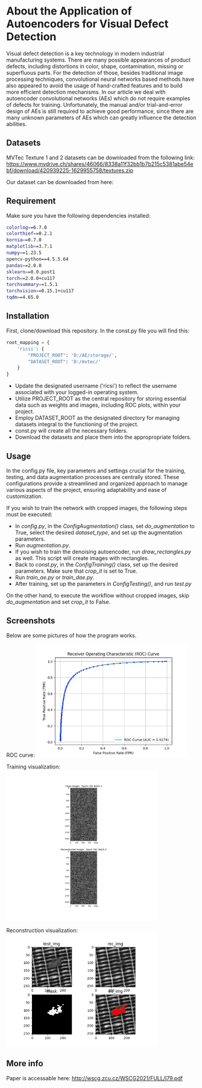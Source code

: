 
# About the Application of Autoencoders for Visual Defect Detection


Visual defect detection is a key technology in modern industrial manufacturing systems. There are many possible
appearances of product defects, including distortions in color, shape, contamination, missing or superfluous parts.
For the detection of those, besides traditional image processing techniques, convolutional neural networks based
methods have also appeared to avoid the usage of hand-crafted features and to build more efficient detection
mechanisms. In our article we deal with autoencoder convolutional networks (AEs) which do not require examples
of defects for training. Unfortunately, the manual and/or trial-and-error design of AEs is still required to achieve
good performance, since there are many unknown parameters of AEs which can greatly influence the detection
abilities.

## Datasets
MVTec Texture 1 and 2 datasets can be downloaded from the following link: 
https://www.mydrive.ch/shares/46066/8338a11f32bb1b7b215c5381abe54ebf/download/420939225-1629955758/textures.zip

Our dataset can be downloaded from here:

## Requirement
Make sure you have the following dependencies installed:

```bash
colorlog==6.7.0
colorthief==0.2.1
kornia==0.7.0
matplotlib==3.7.1
numpy==1.23.5
opencv-python==4.5.5.64
pandas==2.0.0
sklearn==0.0.post1
torch==2.0.0+cu117
torchsummary==1.5.1
torchvision==0.15.1+cu117
tqdm==4.65.0
```

## Installation
First, clone/download this repository. In the const.py file you will find this:

```python
root_mapping = {
    'ricsi': {
        "PROJECT_ROOT": 'D:/AE/storage/',
        "DATASET_ROOT": 'D:/mvtec/'
    }
}
```

- Update the designated username ('ricsi') to reflect the username associated with your logged-in operating system.
- Utilize PROJECT_ROOT as the central repository for storing essential data such as weights and images, including ROC plots, within your project.
- Employ DATASET_ROOT as the designated directory for managing datasets integral to the functioning of the project.
- const.py will create all the necessary folders.
- Download the datasets and place them into the appropropriate folders.

## Usage
In the config.py file, key parameters and settings crucial for the training, testing, and data augmentation processes are centrally stored. These configurations provide a streamlined and organized approach to manage various aspects of the project, ensuring adaptability and ease of customization.

If you wish to train the network with cropped images, the following steps must be executed:

-  In _config.py_, in the _ConfigAugmentation()_ class, set _do_augmentation_ to True, select the desired _dataset_type_, and set up the augmentation parameters.
-  Run _augmentation.py_.
-  If you wish to train the denoising autoencoder, run _draw_rectangles.py_ as well. This script will create images with rectangles.
-  Back to _const.py_, in the _ConfigTraining()_ class, set up the desired parameters. Make sure that _crop_it_ is set to True.
-  Run _train_ae.py_ or _train_dae.py_. 
-  After training, set up the parameters in _ConfigTesting()_, and run _test.py_

On the other hand, to execute the workflow without cropped images, skip _do_augmentation_ and set _crop_it_ to False.

## Screenshots

Below are some pictures of how the program works.

ROC curve:
<img src="poc_images/roc.png" alt="ROC_curve" width="400"/>

Training visualization:
<img src="poc_images/190_0.png" alt="training_visualization" width="400"/>

Reconstruction visualization:
<img src="poc_images/0_reconstruction.png" alt="reconstruction_visualization" width="400"/>


## More info
Paper is accessable here:
http://wscg.zcu.cz/WSCG2021/FULL/I79.pdf
